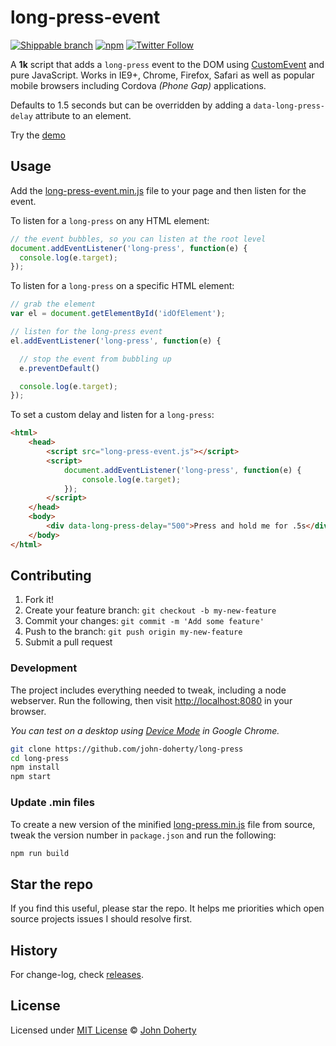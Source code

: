 # long-press-event

[![Shippable branch](https://img.shields.io/shippable/593aa7c6118f370700f9f244/master.svg)](https://app.shippable.com/projects/593aa7c6118f370700f9f244) [![npm](https://img.shields.io/npm/dt/long-press-event)](https://www.npmjs.com/package/long-press-event) [![Twitter Follow](https://img.shields.io/twitter/follow/mrjohndoherty?label=Follow%20Developer)](https://twitter.com/MrJohnDoherty)

A **1k** script that adds a `long-press` event to the DOM using [CustomEvent](https://developer.mozilla.org/en-US/docs/Web/API/CustomEvent/CustomEvent) and pure JavaScript. Works in IE9+, Chrome, Firefox, Safari as well as popular mobile browsers including Cordova _(Phone Gap)_ applications.

Defaults to 1.5 seconds but can be overridden by adding a `data-long-press-delay` attribute to an element.

Try the [demo](https://jsfiddle.net/kdfhz12y/)

## Usage

Add the [long-press-event.min.js](dist/long-press-event.min.js) file to your page and then listen for the event.

To listen for a `long-press` on any HTML element:

```js
// the event bubbles, so you can listen at the root level
document.addEventListener('long-press', function(e) {
  console.log(e.target);
});
```

To listen for a `long-press` on a specific HTML element:

```js
// grab the element
var el = document.getElementById('idOfElement');

// listen for the long-press event
el.addEventListener('long-press', function(e) {

  // stop the event from bubbling up
  e.preventDefault()

  console.log(e.target);
});
```

To set a custom delay and listen for a `long-press`:

```html
<html>
    <head>
        <script src="long-press-event.js"></script>
        <script>
            document.addEventListener('long-press', function(e) {
                console.log(e.target);
            });
        </script>
    </head>
    <body>
        <div data-long-press-delay="500">Press and hold me for .5s</div>
    </body>
</html>
```

## Contributing

1. Fork it!
2. Create your feature branch: `git checkout -b my-new-feature`
3. Commit your changes: `git commit -m 'Add some feature'`
4. Push to the branch: `git push origin my-new-feature`
5. Submit a pull request

### Development

The project includes everything needed to tweak, including a node webserver. Run the following, then visit [http://localhost:8080](http://localhost:8080) in your browser.

_You can test on a desktop using [Device Mode](https://developers.google.com/web/tools/chrome-devtools/device-mode/) in Google Chrome._

```bash
git clone https://github.com/john-doherty/long-press
cd long-press
npm install
npm start
```

### Update .min files

To create a new version of the minified [long-press.min.js](dist/long-press-event.min.js) file from source, tweak the version number in `package.json` and run the following:

```bash
npm run build
```

## Star the repo

If you find this useful, please star the repo. It helps me priorities which open source projects issues I should resolve first.

## History

For change-log, check [releases](https://github.com/john-doherty/long-press-event/releases).

## License

Licensed under [MIT License](LICENSE) &copy; [John Doherty](http://www.johndoherty.info)